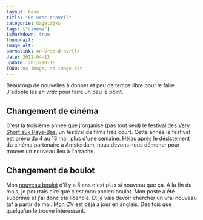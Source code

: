 ```yaml
---
layout: base
title: "En vrac d'avril"
categorie: dagelijks
tags: ["cinéma"]
isMarkdown: true
thumbnail: 
image_alt: 
permalink: en-vrac-d-avril/
date: 2012-04-13
update: 2013-10-16
TODO: no image, no image alt
---
```


Beaucoup de nouvelles à donner et peu de temps libre pour le faire. J'adopte les *en vrac* pour faire un peu le point.

## Changement de cinéma

C'est la troisième année que j'organise (pas tout seul) le festival des [Very Short aux Pays-Bas](https://web.archive.org/web/20120503212358/http://veryshort.nl/), un festival de films très court. Cette année le festival est prévu du 4 au 13 mai, plus d'une semaine. Hélas après le désistement du cinéma partenaire à Amsterdam, nous devons nous démener pour trouver un nouveau lieu à l'arrache.

## Changement de boulot

Mon [nouveau boulot](/mon-nouveau-boulot-3) d'il y a 5 ans n'est plus si nouveau que ça. À la fin du mois, je pourrais dire que c'est mon ancien boulot. Mon poste a été supprimé et j'ai donc été licencié. Et je vais devoir chercher un vrai nouveau taf à partir de mai. [Mon CV](http://alix.guillard.fr/cv/) est déjà à jour en anglais. Des fois que quelqu'un le trouve intéressant.
